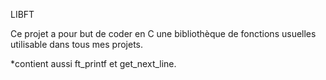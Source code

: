 LIBFT

Ce projet a pour but de coder en C une bibliothèque de fonctions
usuelles utilisable dans tous mes projets.

*contient aussi ft_printf et get_next_line.
